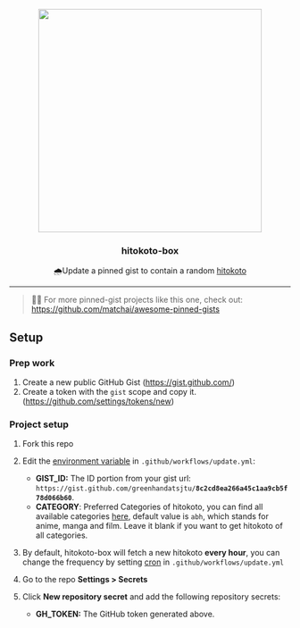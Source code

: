 <p align="center">
  <img width="400" src="https://user-images.githubusercontent.com/40566803/114980457-11d44c00-9ebf-11eb-8feb-682587918420.png">
  <h3 align="center">hitokoto-box</h3>
  <p align="center">🌧Update a pinned gist to contain a random <a href="https://github.com/hitokoto-osc/hitokoto-api">hitokoto</a></p>
</p>

---

> 📌✨ For more pinned-gist projects like this one, check out: https://github.com/matchai/awesome-pinned-gists

## Setup

### Prep work

1. Create a new public GitHub Gist (https://gist.github.com/)
1. Create a token with the `gist` scope and copy it. (https://github.com/settings/tokens/new)

### Project setup

1. Fork this repo
2. Edit the [environment variable](https://github.com/greenhandatsjtu/hitokoto-box/blob/main/.github/workflows/update.yml#L13-L15) in `.github/workflows/update.yml`:

   - **GIST_ID:** The ID portion from your gist url: `https://gist.github.com/greenhandatsjtu/`**`8c2cd8ea266a45c1aa9cb5f78d066b60`**.
   - **CATEGORY**: Preferred Categories of hitokoto, you can find all available categories [here](https://developer.hitokoto.cn/sentence/#%E5%8F%A5%E5%AD%90%E7%B1%BB%E5%9E%8B-%E5%8F%82%E6%95%B0), default value is `abh`, which stands for anime, manga and film. Leave it blank if you want to get hitokoto of all categories.

3. By default, hitokoto-box will fetch a new hitokoto **every hour**, you can change the frequency by setting [cron](https://github.com/greenhandatsjtu/hitokoto-box/blob/8e94d65a0193555978a20229f80a72155c4410d9/.github/workflows/update.yml#L7) in `.github/workflows/update.yml`
4. Go to the repo **Settings > Secrets**
5. Click **New repository secret** and add the following repository secrets:
   - **GH_TOKEN:** The GitHub token generated above.
